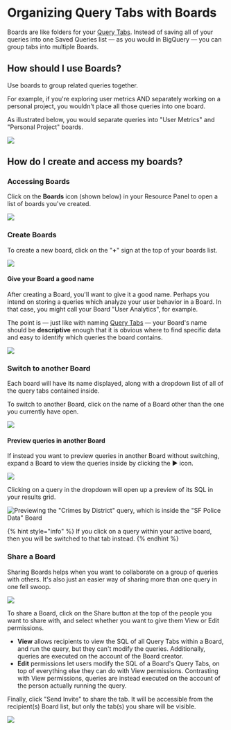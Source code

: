 # Organizing Query Tabs with Boards

Boards are like folders for your [Query Tabs](query-tabs.md). Instead of saving all of your queries into one Saved Queries list — as you would in BigQuery — you can group tabs into multiple Boards.

## How should I use Boards?

Use boards to group related queries together. 

For example, if you're exploring user metrics AND separately working on a personal project, you wouldn't place all those queries into one board.

As illustrated below, you would separate queries into "User Metrics" and "Personal Project" boards.

![](../.gitbook/assets/image%20%2888%29.png)

## How do I create and access my boards?

### Accessing Boards

Click on the **Boards** icon \(shown below\) in your Resource Panel to open a list of boards you've created.

![](../.gitbook/assets/image%20%28119%29.png)

### Create Boards

To create a new board, click on the "**+**" sign at the top of your boards list.

![](../.gitbook/assets/image%20%2827%29.png)

#### Give your Board a good name

After creating a Board, you'll want to give it a good name. Perhaps you intend on storing a queries which analyze your user behavior in a Board. In that case, you might call your Board "User Analytics", for example.

The point is — just like with naming [Query Tabs](query-tabs.md) — your Board's name should be **descriptive** enough that it is obvious where to find specific data and easy to identify which queries the board contains.

![](../.gitbook/assets/renameboard.gif)

### Switch to another Board

Each board will have its name displayed, along with a dropdown list of all of the query tabs contained inside.

To switch to another Board, click on the name of a Board other than the one you currently have open.

![](../.gitbook/assets/openboard.gif)

#### Preview queries in another Board

If instead you want to preview queries in another Board without switching, expand a Board to view the queries inside by clicking the ► icon.

![](../.gitbook/assets/image%20%2847%29.png)

Clicking on a query in the dropdown will open up a preview of its SQL in your results grid.

![Previewing the &quot;Crimes by District&quot; query, which is inside the &quot;SF Police Data&quot; Board](../.gitbook/assets/previewquery.jpg)

{% hint style="info" %}
If you click on a query within your active board, then you will be switched to that tab instead.
{% endhint %}

### Share a Board

Sharing Boards helps when you want to collaborate on a group of queries with others. It's also just an easier way of sharing more than one query in one fell swoop.

![](../.gitbook/assets/image%20%2823%29.png)

To share a Board, click on the Share button at the top of the people you want to share with, and select whether you want to give them View or Edit permissions.

* **View** allows recipients to view the SQL of all Query Tabs within a Board, and run the query, but they can't modify the queries. Additionally, queries are executed on the account of the Board creator. 
* **Edit** permissions let users modify the SQL of a Board's Query Tabs, on top of everything else they can do with View permissions. Contrasting with View permissions, queries are instead executed on the account of the person actually running the query.

Finally, click "Send Invite" to share the tab. It will be accessible from the recipient\(s\) Board list, but only the tab\(s\) you share will be visible.

![](../.gitbook/assets/image%20%2823%29.png)

